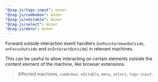 ```yaml
---
"@zag-js/tags-input": minor
"@zag-js/combobox": minor
"@zag-js/editable": minor
"@zag-js/select": minor
"@zag-js/menu": minor
---
```


Forward outside interaction event handlers (`onPointerdownOutside`, `onFocusOutside` and `onInteractOutside`) in
relevant machines.

This can be useful to allow interacting on certain elements outside the content element of the machine, like browser
extensions.

> Affected machines, `combobox`, `editable`, `menu`, `select`, `tags-input`.
